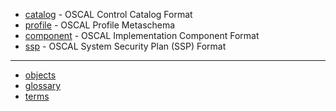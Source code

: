 - [catalog](catalog.html) - OSCAL Control Catalog Format
- [profile](profile.html) - OSCAL Profile Metaschema
- [component](component.html) - OSCAL Implementation Component Format
- [ssp](ssp.html) - OSCAL System Security Plan (SSP) Format

----

- [objects](terms.html)
- [glossary](glossary.html)
- [terms](terms.html)